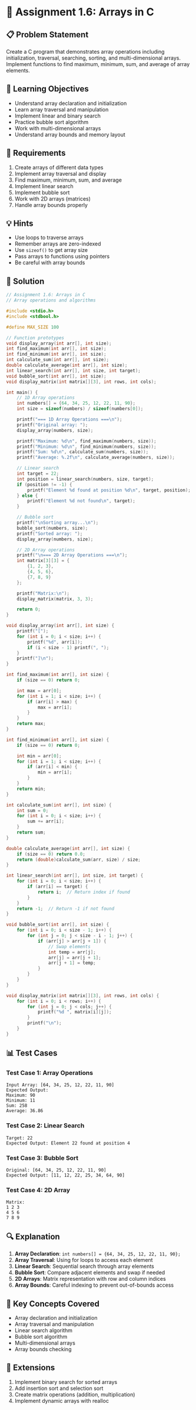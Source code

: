 # 🎯 Assignment 1.6: Arrays in C

## 📋 Problem Statement

Create a C program that demonstrates array operations including initialization, traversal, searching, sorting, and multi-dimensional arrays. Implement functions to find maximum, minimum, sum, and average of array elements.

## 🎯 Learning Objectives

- Understand array declaration and initialization
- Learn array traversal and manipulation
- Implement linear and binary search
- Practice bubble sort algorithm
- Work with multi-dimensional arrays
- Understand array bounds and memory layout

## 📝 Requirements

1. Create arrays of different data types
2. Implement array traversal and display
3. Find maximum, minimum, sum, and average
4. Implement linear search
5. Implement bubble sort
6. Work with 2D arrays (matrices)
7. Handle array bounds properly

## 💡 Hints

- Use loops to traverse arrays
- Remember arrays are zero-indexed
- Use `sizeof()` to get array size
- Pass arrays to functions using pointers
- Be careful with array bounds

## 🔧 Solution

```c
// Assignment 1.6: Arrays in C
// Array operations and algorithms

#include <stdio.h>
#include <stdbool.h>

#define MAX_SIZE 100

// Function prototypes
void display_array(int arr[], int size);
int find_maximum(int arr[], int size);
int find_minimum(int arr[], int size);
int calculate_sum(int arr[], int size);
double calculate_average(int arr[], int size);
int linear_search(int arr[], int size, int target);
void bubble_sort(int arr[], int size);
void display_matrix(int matrix[][3], int rows, int cols);

int main() {
    // 1D Array operations
    int numbers[] = {64, 34, 25, 12, 22, 11, 90};
    int size = sizeof(numbers) / sizeof(numbers[0]);

    printf("=== 1D Array Operations ===\n");
    printf("Original array: ");
    display_array(numbers, size);

    printf("Maximum: %d\n", find_maximum(numbers, size));
    printf("Minimum: %d\n", find_minimum(numbers, size));
    printf("Sum: %d\n", calculate_sum(numbers, size));
    printf("Average: %.2f\n", calculate_average(numbers, size));

    // Linear search
    int target = 22;
    int position = linear_search(numbers, size, target);
    if (position != -1) {
        printf("Element %d found at position %d\n", target, position);
    } else {
        printf("Element %d not found\n", target);
    }

    // Bubble sort
    printf("\nSorting array...\n");
    bubble_sort(numbers, size);
    printf("Sorted array: ");
    display_array(numbers, size);

    // 2D Array operations
    printf("\n=== 2D Array Operations ===\n");
    int matrix[3][3] = {
        {1, 2, 3},
        {4, 5, 6},
        {7, 8, 9}
    };

    printf("Matrix:\n");
    display_matrix(matrix, 3, 3);

    return 0;
}

void display_array(int arr[], int size) {
    printf("[");
    for (int i = 0; i < size; i++) {
        printf("%d", arr[i]);
        if (i < size - 1) printf(", ");
    }
    printf("]\n");
}

int find_maximum(int arr[], int size) {
    if (size == 0) return 0;

    int max = arr[0];
    for (int i = 1; i < size; i++) {
        if (arr[i] > max) {
            max = arr[i];
        }
    }
    return max;
}

int find_minimum(int arr[], int size) {
    if (size == 0) return 0;

    int min = arr[0];
    for (int i = 1; i < size; i++) {
        if (arr[i] < min) {
            min = arr[i];
        }
    }
    return min;
}

int calculate_sum(int arr[], int size) {
    int sum = 0;
    for (int i = 0; i < size; i++) {
        sum += arr[i];
    }
    return sum;
}

double calculate_average(int arr[], int size) {
    if (size == 0) return 0.0;
    return (double)calculate_sum(arr, size) / size;
}

int linear_search(int arr[], int size, int target) {
    for (int i = 0; i < size; i++) {
        if (arr[i] == target) {
            return i;  // Return index if found
        }
    }
    return -1;  // Return -1 if not found
}

void bubble_sort(int arr[], int size) {
    for (int i = 0; i < size - 1; i++) {
        for (int j = 0; j < size - i - 1; j++) {
            if (arr[j] > arr[j + 1]) {
                // Swap elements
                int temp = arr[j];
                arr[j] = arr[j + 1];
                arr[j + 1] = temp;
            }
        }
    }
}

void display_matrix(int matrix[][3], int rows, int cols) {
    for (int i = 0; i < rows; i++) {
        for (int j = 0; j < cols; j++) {
            printf("%d ", matrix[i][j]);
        }
        printf("\n");
    }
}
```

## 📊 Test Cases

### Test Case 1: Array Operations
```
Input Array: [64, 34, 25, 12, 22, 11, 90]
Expected Output:
Maximum: 90
Minimum: 11
Sum: 258
Average: 36.86
```

### Test Case 2: Linear Search
```
Target: 22
Expected Output: Element 22 found at position 4
```

### Test Case 3: Bubble Sort
```
Original: [64, 34, 25, 12, 22, 11, 90]
Expected Output: [11, 12, 22, 25, 34, 64, 90]
```

### Test Case 4: 2D Array
```
Matrix:
1 2 3
4 5 6
7 8 9
```

## 🔍 Explanation

1. **Array Declaration**: `int numbers[] = {64, 34, 25, 12, 22, 11, 90};`
2. **Array Traversal**: Using for loops to access each element
3. **Linear Search**: Sequential search through array elements
4. **Bubble Sort**: Compare adjacent elements and swap if needed
5. **2D Arrays**: Matrix representation with row and column indices
6. **Array Bounds**: Careful indexing to prevent out-of-bounds access

## 🎯 Key Concepts Covered

- Array declaration and initialization
- Array traversal and manipulation
- Linear search algorithm
- Bubble sort algorithm
- Multi-dimensional arrays
- Array bounds checking

## 🚀 Extensions

1. Implement binary search for sorted arrays
2. Add insertion sort and selection sort
3. Create matrix operations (addition, multiplication)
4. Implement dynamic arrays with realloc
